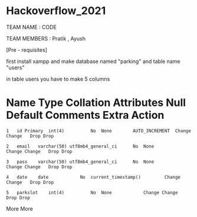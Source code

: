 # Hackoverflow_2021


TEAM NAME : CODE

TEAM MEMBERS : Pratik , Ayush

[Pre - requisites] 

first install xampp and make database named "parking" and table name "users"

in table users you have to make 5 columns 

#	Name	Type	Collation	Attributes	Null	Default	Comments	Extra	Action
	1	id Primary	int(4)			No	None		AUTO_INCREMENT	Change Change	Drop Drop	

	2	email	varchar(50)	utf8mb4_general_ci		No	None			Change Change	Drop Drop	

	3	pass	varchar(50)	utf8mb4_general_ci		No	None			Change Change	Drop Drop	

	4	date	date			No	current_timestamp()			Change Change	Drop Drop	

	5	parkslot	int(4)			No	None			Change Change	Drop Drop	
More More


